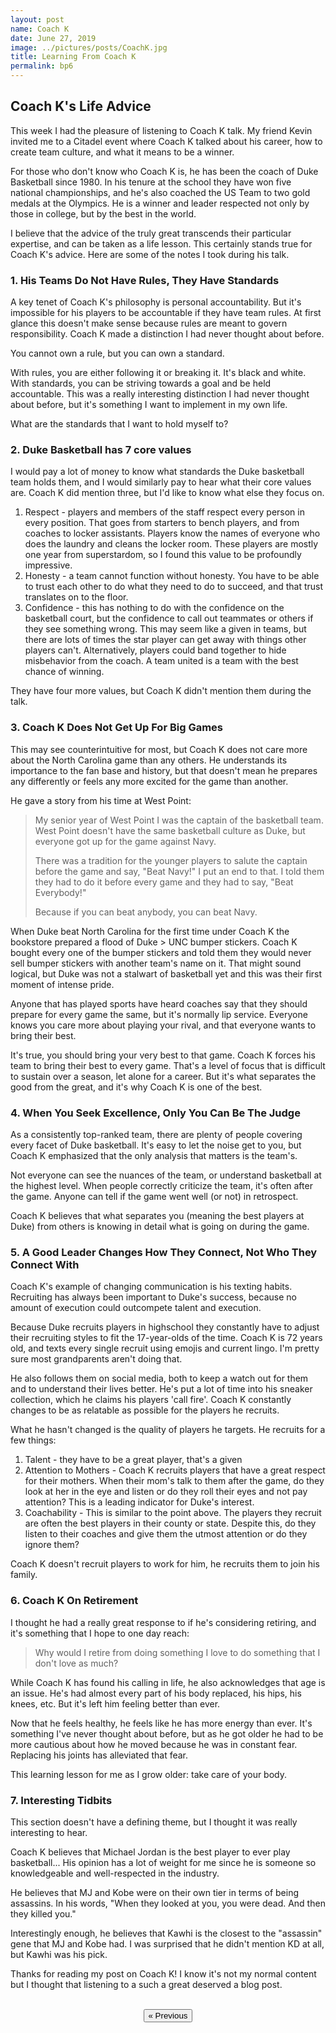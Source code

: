 ```yaml
---
layout: post
name: Coach K
date: June 27, 2019
image: ../pictures/posts/CoachK.jpg
title: Learning From Coach K
permalink: bp6
---
```


## Coach K's Life Advice

This week I had the pleasure of listening to Coach K talk. My friend Kevin invited me to a Citadel event where Coach K talked about his career, how to create team culture, and what it means to be a winner. 

For those who don't know who Coach K is, he has been the coach of Duke Basketball since 1980. In his tenure at the school they have won five national championships, and he's also coached the US Team to two gold medals at the Olympics. He is a winner and leader respected not only by those in college, but by the best in the world.  

I believe that the advice of the truly great transcends their particular expertise, and can be taken as a life lesson. This certainly stands true for Coach K's advice. Here are some of the notes I took during his talk. 

<div class="divider"></div>

### 1. His Teams Do Not Have Rules, They Have Standards

A key tenet of Coach K's philosophy is personal accountability. But it's impossible for his players to be accountable if they have team rules. At first glance this doesn't make sense because rules are meant to govern responsibility. Coach K made a distinction I had never thought about before.

You cannot own a rule, but you can own a standard. 

With rules, you are either following it or breaking it. It's black and white. With standards, you can be striving towards a goal and be held accountable. This was a really interesting distinction I had never thought about before, but it's something I want to implement in my own life. 

What are the standards that I want to hold myself to?

### 2. Duke Basketball has 7 core values 

I would pay a lot of money to know what standards the Duke basketball team holds them, and I would similarly pay to hear what their core values are. Coach K did mention three, but I'd like to know what else they focus on.

1. Respect - players and members of the staff respect every person in every position. That goes from starters to bench players, and from coaches to locker assistants. Players know the names of everyone who does the laundry and cleans the locker room. These players are mostly one year from superstardom, so I found this value to be profoundly impressive.
2. Honesty - a team cannot function without honesty. You have to be able to trust each other to do what they need to do to succeed, and that trust translates on to the floor. 
3. Confidence - this has nothing to do with the confidence on the basketball court, but the confidence to call out teammates or others if they see something wrong. This may seem like a given in teams, but there are lots of times the star player can get away with things other players can't. Alternatively, players could band together to hide misbehavior from the coach. A team united is a team with the best chance of winning.

They have four more values, but Coach K didn't mention them during the talk. 

### 3. Coach K **Does Not** Get Up For Big Games

This may see counterintuitive for most, but Coach K does not care more about the North Carolina game than any others. He understands its importance to the fan base and history, but that doesn't mean he prepares any differently or feels any more excited for the game than another. 

He gave a story from his time at West Point:

> My senior year of West Point I was the captain of the basketball team. West Point doesn't have the same basketball culture as Duke, but everyone got up for the game against Navy.
>
> There was a tradition for the younger players to salute the captain before the game and say, "Beat Navy!" I put an end to that. I told them they had to do it before every game and they had to say, "Beat Everybody!" 
>
> Because if you can beat anybody, you can beat Navy.

When Duke beat North Carolina for the first time under Coach K the bookstore prepared a flood of Duke > UNC bumper stickers. Coach K bought every one of the bumper stickers and told them they would never sell bumper stickers with another team's name on it. That might sound logical, but Duke was not a stalwart of basketball yet and this was their first moment of intense pride. 

Anyone that has played sports have heard coaches say that they should prepare for every game the same, but it's normally lip service. Everyone knows you care more about playing your rival, and that everyone wants to bring their best. 

It's true, you should bring your very best to that game. Coach K forces his team to bring their best to every game. That's a level of focus that is difficult to sustain over a season, let alone for a career. But it's what separates the good from the great, and it's why Coach K is one of the best.

### 4. When You Seek Excellence, Only You Can Be The Judge

As a consistently top-ranked team, there are plenty of people covering every facet of Duke basketball. It's easy to let the noise get to you, but Coach K emphasized that the only analysis that matters is the team's. 

Not everyone can see the nuances of the team, or understand basketball at the highest level. When people correctly criticize the team, it's often after the game. Anyone can tell if the game went well (or not) in retrospect.

Coach K believes that what separates you (meaning the best players at Duke) from others is knowing in detail what is going on during the game. 

### 5. A Good Leader Changes How They Connect, Not Who They Connect With 

Coach K's example of changing communication is his texting habits. Recruiting has always been important to Duke's success, because no amount of execution could outcompete talent and execution. 

Because Duke recruits players in highschool they constantly have to adjust their recruiting styles to fit the 17-year-olds of the time. Coach K is 72 years old, and texts every single recruit using emojis and current lingo. I'm pretty sure most grandparents aren't doing that.

He also follows them on social media, both to keep a watch out for them and to understand their lives better. He's put a lot of time into his sneaker collection, which he claims his players 'call fire'. Coach K constantly changes to be as relatable as possible for the players he recruits. 

What he hasn't changed is the quality of players he targets. He recruits for a few things:

1. Talent - they have to be a great player, that's a given
2. Attention to Mothers - Coach K recruits players that have a great respect for their mothers. When their mom's talk to them after the game, do they look at her in the eye and listen or do they roll their eyes and not pay attention? This is a leading indicator for Duke's interest.
3. Coachability - This is similar to the point above. The players they recruit are often the best players in their county or state. Despite this, do they listen to their coaches and give them the utmost attention or do they ignore them?

Coach K doesn't recruit players to work for him, he recruits them to join his family.

### 6. Coach K On Retirement

I thought he had a really great response to if he's considering retiring, and it's something that I hope to one day reach:

> Why would I retire from doing something I love to do something that I don't love as much?

While Coach K has found his calling in life, he also acknowledges that age is an issue. He's had almost every part of his body replaced, his hips, his knees, etc. But it's left him feeling better than ever.

Now that he feels healthy, he feels like he has more energy than ever. It's something I've never thought about before, but as he got older he had to be more cautious about how he moved because he was in constant fear. Replacing his joints has alleviated that fear. 

This learning lesson for me as I grow older: take care of your body.

### 7. Interesting Tidbits

This section doesn't have a defining theme, but I thought it was really interesting to hear. 

Coach K believes that Michael Jordan is the best player to ever play basketball... His opinion has a lot of weight for me since he is  someone so knowledgeable and well-respected in the industry.

He believes that MJ and Kobe were on their own tier in terms of being assassins. In his words, "When they looked at you, you were dead. And then they killed you."

Interestingly enough, he believes that Kawhi is the closest to the "assassin" gene that MJ and Kobe had. I was surprised that he didn't mention KD at all, but Kawhi was his pick. 

<div class="divider"></div>

Thanks for reading my post on Coach K! I know it's not my normal content but I thought that listening to a such a great deserved a blog post. 

<br>

<center><a href="/esports-5"><button class="btn-no-outline">&laquo; Previous</button></a></center>